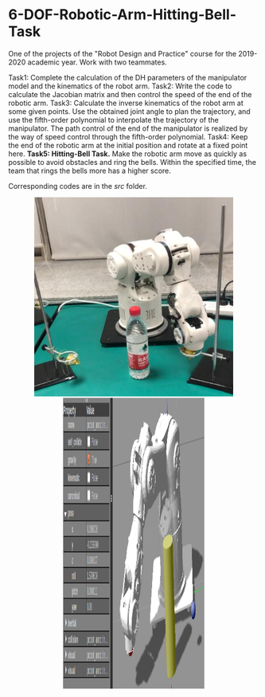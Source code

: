 # 6-DOF-Robotic-Arm-Hitting-Bell-Task
One of the projects of the "Robot Design and Practice" course for the 2019-2020 academic year. Work with two teammates.

Task1: Complete the calculation of the DH parameters of the manipulator model and the kinematics of the robot arm.
Task2: Write the code to calculate the Jacobian matrix and then control the speed of the end of the robotic arm.
Task3: Calculate the inverse kinematics of the robot arm at some given points. Use the obtained joint angle to plan the trajectory, and use the fifth-order polynomial to interpolate the trajectory of the manipulator. The path control of the end of the manipulator is realized by the way of speed control through the fifth-order polynomial.
Task4: Keep the end of the robotic arm at the initial position and rotate at a fixed point here.
**Task5: Hitting-Bell Task.** Make the robotic arm move as quickly as possible to avoid obstacles and ring the bells. Within the specified time, the team that rings the bells more has a higher score.

Corresponding codes are in the *src* folder.

<div align="center">
<img src="https://github.com/yanakk/6-DOF-Robotic-Arm-Hitting-Bell-Task/blob/master/probot_gazebo/img/bell-hitting.jpg" height="400" width="400" >
 
<img src="https://github.com/yanakk/6-DOF-Robotic-Arm-Hitting-Bell-Task/blob/master/probot_gazebo/img/simulation.png" height="584" width="284" >
 </div>
